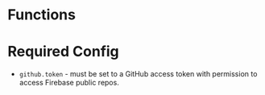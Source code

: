 # Functions

# Required Config

  * `github.token` - must be set to a GitHub access token with permission
    to access Firebase public repos.